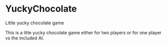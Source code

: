 # YuckyChocolate
Little yucky chocolate game

This is a litte yucky chocolate game either for two players or for one player vs the included AI. 
